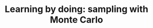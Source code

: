 ---
title: "Learning by doing: sampling with Monte Carlo"
linktitle: Monte Carlo
toc: true
type: docs
draft: false
menu:
  mlis_rl:
    parent: "det_rl"
    weight: 5

# Prev/next pager order (if `docs_section_pager` enabled in `params.toml`)
weight: 5
---